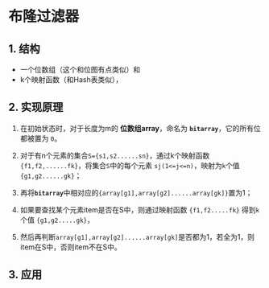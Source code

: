 # 布隆过滤器

## 1. 结构

 - 一个位数组（这个和位图有点类似）和
 - k个映射函数（和Hash表类似），

## 2. 实现原理

1. 在初始状态时，对于长度为m的 <b>位数组array</b>，命名为 <b>`bitarray`</b>，它的所有位都被置为 `0`。

2. 对于有n个元素的集合`S={s1,s2......sn}`，通过k个映射函数 `{f1,f2,......fk}`，将集合`S`中的每个元素 `sj(1<=j<=n)`，映射为`k`个值 `{g1,g2......gk}`；
3. 再将<b>`bitarray`</b>中相对应的`{array[g1],array[g2]......array[gk]}`置为1；
4. 如果要查找某个元素item是否在S中，则通过映射函数 `{f1,f2.....fk}` 得到`k`个值 `{g1,g2.....gk}`，
5. 然后再判断`array[g1],array[g2]......array[gk]`是否都为1，若全为1，则item在S中，否则item不在S中。

## 3. 应用



 

